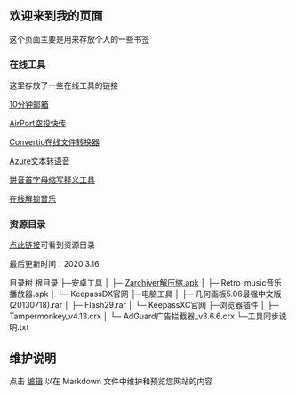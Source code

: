## 欢迎来到我的页面


这个页面主要是用来存放个人的一些书签


### 在线工具

这里存放了一些在线工具的链接

[10分钟邮箱](https://10minutemail.org/)

[AirPort空投快传](https://airportal.cn/)

[Convertio在线文件转换器](https://convertio.co/zh)

[Azure文本转语音](https://azure.microsoft.com/zh-cn/services/cognitive-services/text-to-speech/)

[拼音首字母缩写释义工具](https://lab.magiconch.com/nbnhhsh/)

[在线解锁音乐](https://aabbaabc.github.io/unlock_music/)

### 资源目录

[点此链接](https://aabbaabc.github.io/ziyuan.html)可看到资源目录

最后更新时间：2020.3.16

目录树
根目录
├─安卓工具
│   ├─ [Zarchiver解压缩.apk](https://tes.lanzoum.com/iURnPzycw1e)
│   ├─ Retro_music音乐播放器.apk
│   └─ KeepassDX官网
├─电脑工具
│   ├─ 几何画板5.06最强中文版(20130718).rar
│   ├─ Flash29.rar
│   └─ KeepassXC官网
├─浏览器插件
│   ├─ Tampermonkey_v4.13.crx
│   └─ AdGuard广告拦截器_v3.6.6.crx
└─工具同步说明.txt


## 维护说明

点击 [编辑](https://github.com/aabbaabc/aabbaabc.github.io/edit/main/index.md) 以在 Markdown 文件中维护和预览您网站的内容